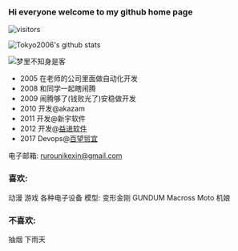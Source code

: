 ### Hi everyone welcome to my github home page

![visitors](https://visitor-badge.glitch.me/badge?page_id=tokyo2006.tokyo2006)

![Tokyo2006's github stats](https://github-readme-stats.vercel.app/api?username=tokyo2006&count_private=true)

![梦里不知身是客](https://res.cloudinary.com/xinta/image/upload/v1523925289/blogimage/20120609_182219.jpg)

- 2005 在老师的公司里面做自动化开发
- 2008 和同学一起瞎闹腾
- 2009 闹腾够了(钱败光了)安稳做开发
- 2010 开发@akazam
- 2011 开发@新宇软件
- 2012 开发@[益进软件](https://www.eisgroup.com/)
- 2017 Devops@[百望贸宜](https://tradeshiftchina.cn/)

电子邮箱: rurounikexin@gmail.com

### 喜欢:

动漫 游戏 各种电子设备 
模型: 变形金刚 GUNDUM Macross Moto 机娘



### 不喜欢:

抽烟 下雨天
